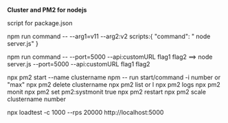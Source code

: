**Cluster and PM2 for nodejs**

script for package.json


npm run command -- --arg1=v11 --arg2:v2
scripts:{
	"command": " node server.js"
}


npm run command  --  --port=5000 --api:customURL flag1 flag2 ==> node server.js --port=5000 --api:customURL flag1 flag2 


npx pm2 start --name clustername npm -- run start/command -i number or "max"
npx pm2 delete clustername
npx pm2 list or l
npx pm2 logs
npx pm2 monit
npx pm2 set pm2:systmonit true
npx pm2 restart 
npx pm2 scale clustername number



npx loadtest -c 1000 --rps 20000  http://localhost:5000